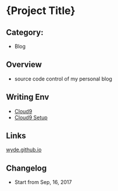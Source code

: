 {Project Title}
===

## Category:
- Blog 

## Overview
- source code control of my personal blog

## Writing Env
- [Cloud9](https://c9.io)
- [Cloud9 Setup](https://wyde.github.io/2017/10/04/Setting-up-Cloud9-Dev-Environment/)

## Links
[wyde.github.io](https://wyde.github.io/)

## Changelog
- Start from Sep, 16, 2017 

